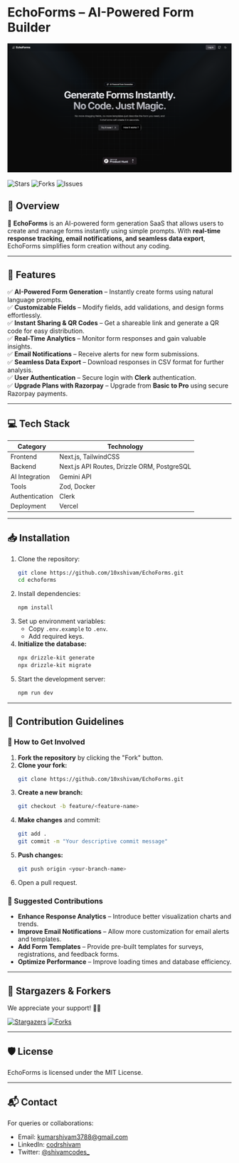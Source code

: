 # **EchoForms – AI-Powered Form Builder** 


![EchoForms](public/images/image.png)


![Stars](https://img.shields.io/github/stars/10xshivam/EchoForms?style=social) ![Forks](https://img.shields.io/github/forks/10xshivam/EchoForms?style=social) ![Issues](https://img.shields.io/github/issues/10xshivam/EchoForms)

## 🌟 Overview

🚀 **EchoForms** is an AI-powered form generation SaaS that allows users to create and manage forms instantly using simple prompts. With **real-time response tracking, email notifications, and seamless data export**, EchoForms simplifies form creation without any coding.  

---

## **🌟 Features**  

✅ **AI-Powered Form Generation** – Instantly create forms using natural language prompts.  
✅ **Customizable Fields** – Modify fields, add validations, and design forms effortlessly.  
✅ **Instant Sharing & QR Codes** – Get a shareable link and generate a QR code for easy distribution.  
✅ **Real-Time Analytics** – Monitor form responses and gain valuable insights.  
✅ **Email Notifications** – Receive alerts for new form submissions.  
✅ **Seamless Data Export** – Download responses in CSV format for further analysis.  
✅ **User Authentication** – Secure login with **Clerk** authentication.  
✅ **Upgrade Plans with Razorpay** – Upgrade from **Basic to Pro** using secure Razorpay payments.  

--- 

## 💻 Tech Stack

| **Category**   | **Technology**                      |
| -------------- | ----------------------------------- |
| Frontend       | Next.js, TailwindCSS                |
| Backend        | Next.js API Routes, Drizzle ORM, PostgreSQL                                             |     
| AI Integration | Gemini API                          |
| Tools          | Zod, Docker                         |
| Authentication | Clerk                               |
| Deployment     | Vercel                              |

---

## 📥 Installation

1. Clone the repository:
   ```bash
   git clone https://github.com/10xshivam/EchoForms.git
   cd echoforms
   ```
2. Install dependencies:
   ```bash
   npm install
   ```
3. Set up environment variables:
   - Copy `.env.example` to `.env`.
   - Add required keys.
4. **Initialize the database:**
   ```bash
   npx drizzle-kit generate
   npx drizzle-kit migrate
   ```
5. Start the development server:
   ```bash
   npm run dev
   ```

---

## 🤝 Contribution Guidelines

### 🌱 How to Get Involved

1. **Fork the repository** by clicking the "Fork" button.
2. **Clone your fork:**
   ```bash
   git clone https://github.com/10xshivam/EchoForms.git
   ```
3. **Create a new branch:**
   ```bash
   git checkout -b feature/<feature-name>
   ```
4. **Make changes** and commit:
   ```bash
   git add .
   git commit -m "Your descriptive commit message"
   ```
5. **Push changes:**
   ```bash
   git push origin <your-branch-name>
   ```
6. Open a pull request.

### 📌 Suggested Contributions

- **Enhance Response Analytics** – Introduce better visualization charts and trends.  
- **Improve Email Notifications** – Allow more customization for email alerts and templates.  
- **Add Form Templates** – Provide pre-built templates for surveys, registrations, and feedback forms.  
- **Optimize Performance** – Improve loading times and database efficiency. 

---

## 🌟 Stargazers & Forkers

We appreciate your support! 🌟🍴

[![Stargazers](https://img.shields.io/github/stars/10xshivam/EchoForms)](https://github.com/10xshivam/EchoForms/stargazers) [![Forks](https://img.shields.io/github/forks/10xshivam/EchoForms)](https://github.com/10xshivam/EchoForms/network/members)

---

## 🛡 License

EchoForms is licensed under the MIT License.

---


## 📬 Contact

For queries or collaborations:

- Email: [kumarshivam3788@gmail.com](mailto:kumarshivam3788@gmail.com)
- LinkedIn: [codrshivam](https://www.linkedin.com/in/codrshivam/)
- Twitter: [@shivamcodes_](https://x.com/shivamcodes_)